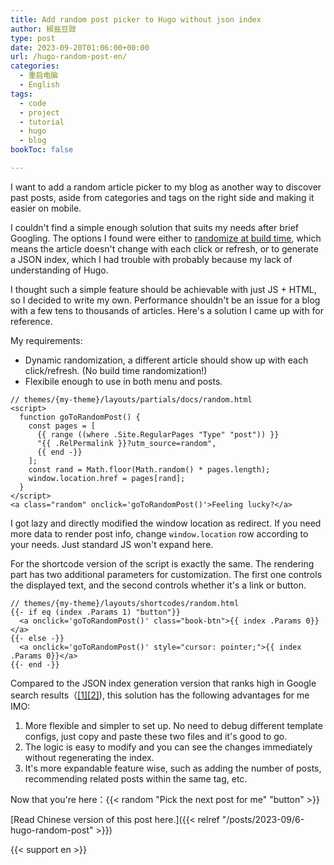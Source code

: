 ```yaml
---
title: Add random post picker to Hugo without json index
author: 椒盐豆豉
type: post
date: 2023-09-20T01:06:00+00:00
url: /hugo-random-post-en/
categories:
  - 重启电脑
  - English
tags:
  - code
  - project
  - tutorial
  - hugo 
  - blog
bookToc: false

---
```


I want to add a random article picker to my blog as another way to discover past posts, aside from categories and tags on the right side and making it easier on mobile. 

I couldn't find a simple enough solution that suits my needs after brief Googling. The options I found were either to [randomize at build time](https://geekthis.net/post/hugo-random-numbers/), which means the article doesn't change with each click or refresh, or to generate a JSON index, which I had trouble with probably because my lack of understanding of Hugo. 

I thought such a simple feature should be achievable with just JS + HTML, so I decided to write my own. Performance shouldn't be an issue for a blog with a few tens to thousands of articles. Here's a solution I came up with for reference.

<!--more-->

My requirements:
- Dynamic randomization, a different article should show up with each click/refresh. (No build time randomization!)
- Flexibile enough to use in both menu and posts.

```
// themes/{my-theme}/layouts/partials/docs/random.html
<script>
  function goToRandomPost() {
    const pages = [
      {{ range ((where .Site.RegularPages "Type" "post")) }}
      "{{ .RelPermalink }}?utm_source=random",
      {{ end -}}
    ];
    const rand = Math.floor(Math.random() * pages.length);
    window.location.href = pages[rand];
  }
</script>
<a class="random" onclick='goToRandomPost()'>Feeling lucky?</a>
```
I got lazy and directly modified the window location as redirect. If you need more data to render post info, change `window.location` row according to your needs. Just standard JS won't expand here.

For the shortcode version of the script is exactly the same. The rendering part has two additional parameters for customization. The first one controls the displayed text, and the second controls whether it's a link or button.

```
// themes/{my-theme}/layouts/shortcodes/random.html
{{- if eq (index .Params 1) "button"}}
  <a onclick='goToRandomPost()' class="book-btn">{{ index .Params 0}}</a>
{{- else -}}
  <a onclick='goToRandomPost()' style="cursor: pointer;">{{ index .Params 0}}</a>
{{- end -}}
```


Compared to the JSON index generation version that ranks high in Google search results（[[1]](https://discourse.gohugo.io/t/how-to-get-a-random-post-link/28957)[[2]](https://kevinquinn.fun/blog/add-a-random-page-button-to-hugo-site/)), this solution has the following advantages for me IMO:
1. More flexible and simpler to set up. No need to debug different template configs, just copy and paste these two files and it's good to go.
2. The logic is easy to modify and you can see the changes immediately without regenerating the index.
3. It's more expandable feature wise, such as adding the number of posts, recommending related posts within the same tag, etc.

Now that you're here：{{< random "Pick the next post for me" "button" >}}

[Read Chinese version of this post here.]({{< relref "/posts/2023-09/6-hugo-random-post" >}})

{{< support en >}}
